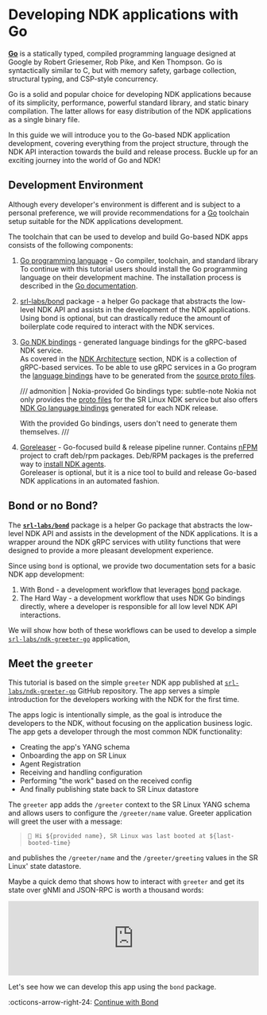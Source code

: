 # Developing NDK applications with Go

[**Go**](https://go.dev) is a statically typed, compiled programming language designed at Google by Robert Griesemer, Rob Pike, and Ken Thompson. Go is syntactically similar to C, but with memory safety, garbage collection, structural typing, and CSP-style concurrency.

Go is a solid and popular choice for developing NDK applications because of its simplicity, performance, powerful standard library, and static binary compilation. The latter allows for easy distribution of the NDK applications as a single binary file.

In this guide we will introduce you to the Go-based NDK application development, covering everything from the project structure, through the NDK API interaction towards the build and release process. Buckle up for an exciting journey into the world of Go and NDK!

## Development Environment

Although every developer's environment is different and is subject to a personal preference, we will provide recommendations for a [Go](https://go.dev) toolchain setup suitable for the NDK applications development.

The toolchain that can be used to develop and build Go-based NDK apps consists of the following components:

1. [Go programming language](https://golang.org/dl/) - Go compiler, toolchain, and standard library  
    To continue with this tutorial users should install the Go programming language on their development machine. The installation process is described in the [Go documentation](https://golang.org/doc/install).

2. [srl-labs/bond][bond-repo] package - a helper Go package that abstracts the low-level NDK API and assists in the development of the NDK applications.  
    Using bond is optional, but can drastically reduce the amount of boilerplate code required to interact with the NDK services.

3. [Go NDK bindings](https://github.com/nokia/srlinux-ndk-go) - generated language bindings for the gRPC-based NDK service.  
    As covered in the [NDK Architecture](../../architecture.md) section, NDK is a collection of gRPC-based services. To be able to use gRPC services in a Go program the [language bindings](https://grpc.io/docs/languages/go/quickstart/) have to be generated from the [source proto files](../../architecture.md#proto-files).

    /// admonition | Nokia-provided Go bindings
        type: subtle-note
    Nokia not only provides the [proto files](https://github.com/nokia/srlinux-ndk-protobufs) for the SR Linux NDK service but also offers [NDK Go language bindings](https://github.com/nokia/srlinux-ndk-go) generated for each NDK release.

    With the provided Go bindings, users don't need to generate them themselves.
    ///

5. [Goreleaser](https://goreleaser.com/) - Go-focused build & release pipeline runner. Contains [nFPM](https://nfpm.goreleaser.com/) project to craft deb/rpm packages. Deb/RPM packages is the preferred way to [install NDK agents](../../agent-install-and-ops.md).  
    Goreleaser is optional, but it is a nice tool to build and release Go-based NDK applications in an automated fashion.

## Bond or no Bond?

The [**`srl-labs/bond`**][bond-repo] package is a helper Go package that abstracts the low-level NDK API and assists in the development of the NDK applications. It is a wrapper around the NDK gRPC services with utility functions that were designed to provide a more pleasant development experience.

Since using `bond` is optional, we provide two documentation sets for a basic NDK app development:

1. With Bond - a development workflow that leverages [bond][bond-repo] package.
2. The Hard Way - a development workflow that uses NDK Go bindings directly, where a developer is responsible for all low level NDK API interactions.

We will show how both of these workflows can be used to develop a simple [`srl-labs/ndk-greeter-go`][greeter-go-repo] application,

## Meet the `greeter`

This tutorial is based on the simple `greeter` NDK app published at [`srl-labs/ndk-greeter-go`][greeter-go-repo] GitHub repository. The app serves a simple introduction for the developers working with the NDK for the first time.

The apps logic is intentionally simple, as the goal is introduce the developers to the NDK, without focusing on the application business logic. The app gets a developer through the most common NDK functionality:

* Creating the app's YANG schema
* Onboarding the app on SR Linux
* Agent Registration
* Receiving and handling configuration
* Performing "the work" based on the received config
* And finally publishing state back to SR Linux datastore

The `greeter` app adds the `/greeter` context to the SR Linux YANG schema and allows users to configure the `/greeter/name` value. Greeter application will greet the user with a message:  
> `👋 Hi ${provided name}, SR Linux was last booted at ${last-booted-time}`

and publishes the `/greeter/name` and the `/greeter/greeting` values in the SR Linux' state datastore.

Maybe a quick demo that shows how to interact with `greeter` and get its state over gNMI and JSON-RPC is worth a thousand words:

<div class="iframe-container">
<iframe width="100%" src="https://www.youtube.com/embed/CmYML_ttCjA" frameborder="0" allow="accelerometer; autoplay; clipboard-write; encrypted-media; gyroscope; picture-in-picture" allowfullscreen></iframe>
</div>

Let's see how we can develop this app using the `bond` package.

:octicons-arrow-right-24: [Continue with Bond](bond/index.md)

[greeter-go-repo]: https://github.com/srl-labs/ndk-greeter-go

[bond-repo]: https://github.com/srl-labs/bond

[^1]: Don't mind a little template magic, it is for the debugging capabilities of the `greeter` app.
